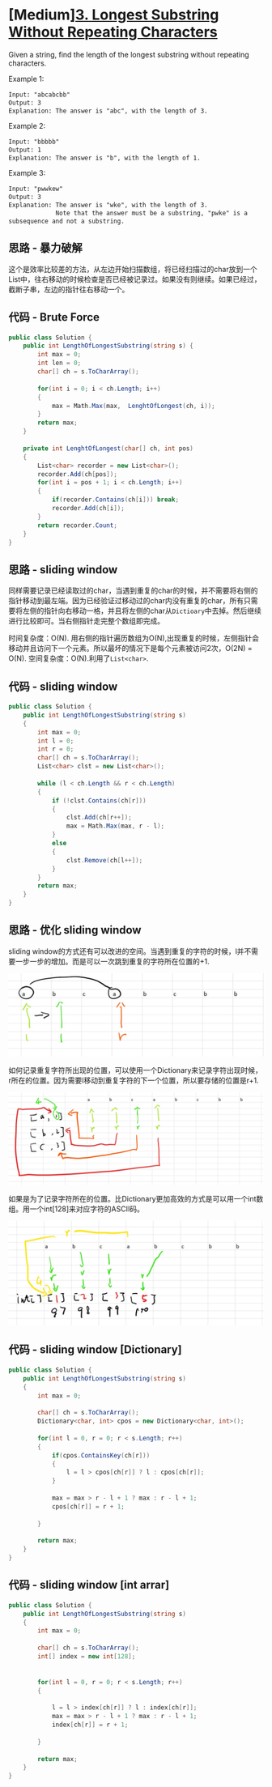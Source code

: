 # [Medium][3. Longest Substring Without Repeating Characters](https://leetcode.com/problems/longest-substring-without-repeating-characters/)

Given a string, find the length of the longest substring without repeating characters.

Example 1:

```text
Input: "abcabcbb"
Output: 3
Explanation: The answer is "abc", with the length of 3.
```

Example 2:

```text
Input: "bbbbb"
Output: 1
Explanation: The answer is "b", with the length of 1.
```

Example 3:

```text
Input: "pwwkew"
Output: 3
Explanation: The answer is "wke", with the length of 3.
             Note that the answer must be a substring, "pwke" is a subsequence and not a substring.
```

## 思路 - 暴力破解

这个是效率比较差的方法，从左边开始扫描数组，将已经扫描过的char放到一个List中，往右移动的时候检查是否已经被记录过。如果没有则继续。如果已经过，截断子串，左边的指针往右移动一个。

## 代码 - Brute Force

```csharp
public class Solution {
    public int LengthOfLongestSubstring(string s) {
        int max = 0;
        int len = 0;
        char[] ch = s.ToCharArray();

        for(int i = 0; i < ch.Length; i++)
        {
            max = Math.Max(max,  LenghtOfLongest(ch, i));
        }
        return max;
    }

    private int LenghtOfLongest(char[] ch, int pos)
    {
        List<char> recorder = new List<char>();
        recorder.Add(ch[pos]);
        for(int i = pos + 1; i < ch.Length; i++)
        {
            if(recorder.Contains(ch[i])) break;
            recorder.Add(ch[i]);
        }
        return recorder.Count;
    }
}
```

## 思路 - sliding window

同样需要记录已经读取过的char，当遇到重复的char的时候，并不需要将右侧的指针移动到最左端。因为已经验证过移动过的char内没有重复的char，所有只需要将左侧的指针向右移动一格，并且将左侧的char从`Dictioary`中去掉。然后继续进行比较即可。当右侧指针走完整个数组即完成。

时间复杂度：O(N). 用右侧的指针遍历数组为O(N),出现重复的时候，左侧指针会移动并且访问下一个元素。所以最坏的情况下是每个元素被访问2次，O(2N) = O(N).
空间复杂度：O(N).利用了`List<char>`.

## 代码 - sliding window

```csharp
public class Solution {
    public int LengthOfLongestSubstring(string s)
    {
        int max = 0;
        int l = 0;
        int r = 0;
        char[] ch = s.ToCharArray();
        List<char> clst = new List<char>();

        while (l < ch.Length && r < ch.Length)
        {
            if (!clst.Contains(ch[r]))
            {
                clst.Add(ch[r++]);
                max = Math.Max(max, r - l);
            }
            else
            {
                clst.Remove(ch[l++]);
            }
        }
        return max;
    }
}
```

## 思路 - 优化 sliding window

sliding window的方式还有可以改进的空间。当遇到重复的字符的时候，l并不需要一步一步的增加。而是可以一次跳到重复的字符所在位置的+1.

![img](image/1.jpg)

如何记录重复字符所出现的位置，可以使用一个Dictionary来记录字符出现时候，r所在的位置。因为需要l移动到重复字符的下一个位置，所以要存储的位置是r+1.

![img](image/2.jpg)

如果是为了记录字符所在的位置。比Dictionary更加高效的方式是可以用一个int数组。用一个int[128]来对应字符的ASCII码。

![img](image/3.jpg)

## 代码 - sliding window [Dictionary]

```csharp
public class Solution {
    public int LengthOfLongestSubstring(string s)
    {
        int max = 0;

        char[] ch = s.ToCharArray();
        Dictionary<char, int> cpos = new Dictionary<char, int>();

        for(int l = 0, r = 0; r < s.Length; r++)
        {
            if(cpos.ContainsKey(ch[r]))
            {
                l = l > cpos[ch[r]] ? l : cpos[ch[r]];
            }

            max = max > r - l + 1 ? max : r - l + 1;
            cpos[ch[r]] = r + 1;

        }

        return max;
    }
}
```

## 代码 - sliding window [int arrar]

```csharp
public class Solution {
    public int LengthOfLongestSubstring(string s)
    {
        int max = 0;

        char[] ch = s.ToCharArray();
        int[] index = new int[128];


        for(int l = 0, r = 0; r < s.Length; r++)
        {

            l = l > index[ch[r]] ? l : index[ch[r]];
            max = max > r - l + 1 ? max : r - l + 1;
            index[ch[r]] = r + 1;

        }

        return max;
    }
}
```
